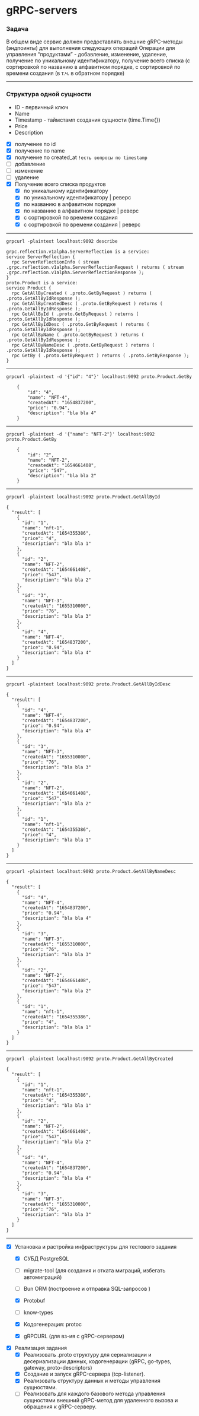 gRPC-servers
================

### Задача
В общем виде сервис должен предоставлять внешние gRPC-методы (эндпоинты) для выполнения следующих операций
Операции для управления “продуктами” - добавление, изменение, удаление, получение по уникальному идентификатору, получение всего списка (с сортировкой по названию в алфавитном порядке, с сортировкой по времени создания (в т.ч. в обратном порядке)

---

### Структура одной сущности
- ID - первичный ключ
- Name
- Timestamp - таймстамп создания сущности (time.Time{})
- Price
- Description


- [x] получение по id
- [x] получение по name
- [x] получение по created_at `!есть вопросы по timestamp`
- [ ] добавление
- [ ] изменение
- [ ] удаление
- [x] Получение всего списка продуктов
  - [x] по уникальному идентификатору
  - [x] по уникальному идентификатору  | реверс
  - [x] по названию в алфавитном порядке
  - [x] по названию в алфавитном порядке  | реверс
  - [x] с сортировкой по времени создания
  - [x] с сортировкой по времени создания | реверс
---
```
grpcurl -plaintext localhost:9092 describe

grpc.reflection.v1alpha.ServerReflection is a service:
service ServerReflection {
  rpc ServerReflectionInfo ( stream .grpc.reflection.v1alpha.ServerReflectionRequest ) returns ( stream .grpc.reflection.v1alpha.ServerReflectionResponse );
}
proto.Product is a service:
service Product {
  rpc GetAllByCreated ( .proto.GetByRequest ) returns ( .proto.GetAllByIdResponse );
  rpc GetAllByCreatedDesc ( .proto.GetByRequest ) returns ( .proto.GetAllByIdResponse );
  rpc GetAllById ( .proto.GetByRequest ) returns ( .proto.GetAllByIdResponse );
  rpc GetAllByIdDesc ( .proto.GetByRequest ) returns ( .proto.GetAllByIdResponse );
  rpc GetAllByName ( .proto.GetByRequest ) returns ( .proto.GetAllByIdResponse );
  rpc GetAllByNameDesc ( .proto.GetByRequest ) returns ( .proto.GetAllByIdResponse );
  rpc GetBy ( .proto.GetByRequest ) returns ( .proto.GetByResponse );
}
```
---
```
grpcurl -plaintext -d '{"id": "4"}' localhost:9092 proto.Product.GetBy

    {
        "id": "4",
        "name": "NFT-4",
        "createdAt": "1654837200",
        "price": "0.94",
        "description": "bla bla 4"
    }
```
---
```
grpcurl -plaintext -d '{"name": "NFT-2"}' localhost:9092 proto.Product.GetBy

    {
        "id": "2",
        "name": "NFT-2",
        "createdAt": "1654661408",
        "price": "547",
        "description": "bla bla 2"
    }
```
---
```
grpcurl -plaintext localhost:9092 proto.Product.GetAllById

{
  "result": [
    {
      "id": "1",
      "name": "nft-1",
      "createdAt": "1654355386",
      "price": "4",
      "description": "bla bla 1"
    },
    {
      "id": "2",
      "name": "NFT-2",
      "createdAt": "1654661408",
      "price": "547",
      "description": "bla bla 2"
    },
    {
      "id": "3",
      "name": "NFT-3",
      "createdAt": "1655310000",
      "price": "76",
      "description": "bla bla 3"
    },
    {
      "id": "4",
      "name": "NFT-4",
      "createdAt": "1654837200",
      "price": "0.94",
      "description": "bla bla 4"
    }
  ]
}
```
---
```
grpcurl -plaintext localhost:9092 proto.Product.GetAllByIdDesc

{
  "result": [
    {
      "id": "4",
      "name": "NFT-4",
      "createdAt": "1654837200",
      "price": "0.94",
      "description": "bla bla 4"
    },
    {
      "id": "3",
      "name": "NFT-3",
      "createdAt": "1655310000",
      "price": "76",
      "description": "bla bla 3"
    },
    {
      "id": "2",
      "name": "NFT-2",
      "createdAt": "1654661408",
      "price": "547",
      "description": "bla bla 2"
    },
    {
      "id": "1",
      "name": "nft-1",
      "createdAt": "1654355386",
      "price": "4",
      "description": "bla bla 1"
    }
  ]
}
```
---
```
grpcurl -plaintext localhost:9092 proto.Product.GetAllByNameDesc

{
  "result": [
    {
      "id": "4",
      "name": "NFT-4",
      "createdAt": "1654837200",
      "price": "0.94",
      "description": "bla bla 4"
    },
    {
      "id": "3",
      "name": "NFT-3",
      "createdAt": "1655310000",
      "price": "76",
      "description": "bla bla 3"
    },
    {
      "id": "2",
      "name": "NFT-2",
      "createdAt": "1654661408",
      "price": "547",
      "description": "bla bla 2"
    },
    {
      "id": "1",
      "name": "nft-1",
      "createdAt": "1654355386",
      "price": "4",
      "description": "bla bla 1"
    }
  ]
}
```
---
```
grpcurl -plaintext localhost:9092 proto.Product.GetAllByCreated

{
  "result": [
    {
      "id": "1",
      "name": "nft-1",
      "createdAt": "1654355386",
      "price": "4",
      "description": "bla bla 1"
    },
    {
      "id": "2",
      "name": "NFT-2",
      "createdAt": "1654661408",
      "price": "547",
      "description": "bla bla 2"
    },
    {
      "id": "4",
      "name": "NFT-4",
      "createdAt": "1654837200",
      "price": "0.94",
      "description": "bla bla 4"
    },
    {
      "id": "3",
      "name": "NFT-3",
      "createdAt": "1655310000",
      "price": "76",
      "description": "bla bla 3"
    }
  ]
}
```
---

- [x] Установка и растройка инфраструктуры для тестового задания
  - [x] СУБД PostgreSQL
  - [ ] migrate-tool (для создания и отката миграций, избегать автомиграций)
  - [ ] Bun ORM (построение и отправка SQL-запросов )
  - [x] Protobuf
  - [ ] know-types
  - [x] Кодогенерация: protoc
  - [x] gRPCURL (для вз-ия с gRPC-сервером)


- [x] Реализация задания
  - [x] Реализовать .proto структуру для сериализации и десериализации данных, кодогенерации (gRPC, go-types, gateway, proto-descriptors)
  - [x] Создание и запуск gRPC-сервера (tcp-listener).  
  - [x] Реализовать структуру данных и методы управления сущностями.
  - [ ] Реализовать для каждого базового метода управления сущностями внешний gRPC-метод для удаленного вызова и обращения к gRPC-серверу.